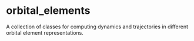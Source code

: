 # orbital_elements
A collection of classes for computing dynamics and trajectories in different orbital element representations.
